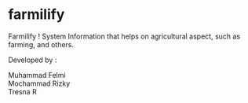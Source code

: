 # farmilify
Farmilify ! System Information that helps on agricultural aspect, such as farming, and others.

Developed by : 

Muhammad Felmi <br>
Mochammad Rizky <br>
Tresna R
